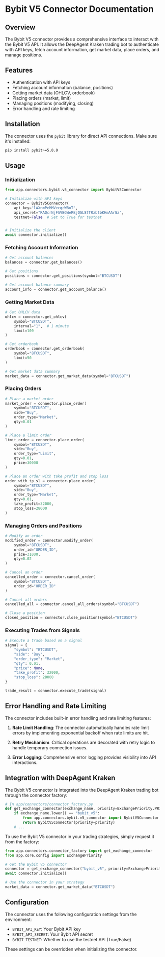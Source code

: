 # Bybit V5 Connector Documentation

## Overview

The Bybit V5 connector provides a comprehensive interface to interact with the Bybit V5 API. It allows the DeepAgent Kraken trading bot to authenticate with API keys, fetch account information, get market data, place orders, and manage positions.

## Features

- Authentication with API keys
- Fetching account information (balance, positions)
- Getting market data (OHLCV, orderbook)
- Placing orders (market, limit)
- Managing positions (modifying, closing)
- Error handling and rate limiting

## Installation

The connector uses the `pybit` library for direct API connections. Make sure it's installed:

```bash
pip install pybit>=5.0.0
```

## Usage

### Initialization

```python
from app.connectors.bybit.v5_connector import BybitV5Connector

# Initialize with API keys
connector = BybitV5Connector(
    api_key="lAXnmPeMMVecqcW8oT",
    api_secret="RAQcrNjFSVBGWeRBjQGL8fTRzbtbKHmAArGz",
    testnet=False  # Set to True for testnet


# Initialize the client
await connector.initialize()
```

### Fetching Account Information

```python
# Get account balances
balances = connector.get_balances()

# Get positions
positions = connector.get_positions(symbol="BTCUSDT")

# Get account balance summary
account_info = connector.get_account_balance()
```

### Getting Market Data

```python
# Get OHLCV data
ohlcv = connector.get_ohlcv(
    symbol="BTCUSDT",
    interval="1",  # 1 minute
    limit=100
)

# Get orderbook
orderbook = connector.get_orderbook(
    symbol="BTCUSDT",
    limit=50
)

# Get market data summary
market_data = connector.get_market_data(symbol="BTCUSDT")
```

### Placing Orders

```python
# Place a market order
market_order = connector.place_order(
    symbol="BTCUSDT",
    side="Buy",
    order_type="Market",
    qty=0.01
)

# Place a limit order
limit_order = connector.place_order(
    symbol="BTCUSDT",
    side="Buy",
    order_type="Limit",
    qty=0.01,
    price=30000
)

# Place an order with take profit and stop loss
order_with_tp_sl = connector.place_order(
    symbol="BTCUSDT",
    side="Buy",
    order_type="Market",
    qty=0.01,
    take_profit=32000,
    stop_loss=28000
)
```

### Managing Orders and Positions

```python
# Modify an order
modified_order = connector.modify_order(
    symbol="BTCUSDT",
    order_id="ORDER_ID",
    price=31000,
    qty=0.02
)

# Cancel an order
cancelled_order = connector.cancel_order(
    symbol="BTCUSDT",
    order_id="ORDER_ID"
)

# Cancel all orders
cancelled_all = connector.cancel_all_orders(symbol="BTCUSDT")

# Close a position
closed_position = connector.close_position(symbol="BTCUSDT")
```

### Executing Trades from Signals

```python
# Execute a trade based on a signal
signal = {
    "symbol": "BTCUSDT",
    "side": "Buy",
    "order_type": "Market",
    "qty": 0.01,
    "price": None,
    "take_profit": 32000,
    "stop_loss": 28000
}

trade_result = connector.execute_trade(signal)
```

## Error Handling and Rate Limiting

The connector includes built-in error handling and rate limiting features:

1. **Rate Limit Handling**: The connector automatically handles rate limit errors by implementing exponential backoff when rate limits are hit.

2. **Retry Mechanism**: Critical operations are decorated with retry logic to handle temporary connection issues.

3. **Error Logging**: Comprehensive error logging provides visibility into API interactions.

## Integration with DeepAgent Kraken

The Bybit V5 connector is integrated into the DeepAgent Kraken trading bot through the connector factory:

```python
# In app/connectors/connector_factory.py
def get_exchange_connector(exchange_name, priority=ExchangePriority.PRIMARY):
    if exchange_name.lower() == "bybit_v5":
        from app.connectors.bybit.v5_connector import BybitV5Connector
        return BybitV5Connector(priority=priority)
    # ...
```

To use the Bybit V5 connector in your trading strategies, simply request it from the factory:

```python
from app.connectors.connector_factory import get_exchange_connector
from app.core.config import ExchangePriority

# Get the Bybit V5 connector
connector = get_exchange_connector("bybit_v5", priority=ExchangePriority.PRIMARY)
await connector.initialize()

# Use the connector in your strategy
market_data = connector.get_market_data("BTCUSDT")
```

## Configuration

The connector uses the following configuration settings from the environment:

- `BYBIT_API_KEY`: Your Bybit API key
- `BYBIT_API_SECRET`: Your Bybit API secret
- `BYBIT_TESTNET`: Whether to use the testnet API (True/False)

These settings can be overridden when initializing the connector.
